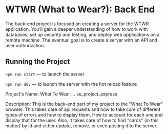 # WTWR (What to Wear?): Back End
The back-end project is focused on creating a server for the WTWR application. You’ll gain a deeper understanding of how to work with databases, set up security and testing, and deploy web applications on a remote machine. The eventual goal is to create a server with an API and user authorization.
## Running the Project
`npm run start` — to launch the server 

`npm run dev` — to launch the server with the hot reload feature


Project's Name: 
What To Wear ... se_project_express

Description: 
This is the back-end part of my project to the "What To Wear" browser. This takes care of api requests and how to take care of different types of errors and how to display them. How to account for each one and display that for the user. Also, it takes care of how to find "cards" (in this matter) by id and either update, remove, or even posting it to the server. 
